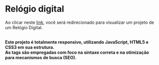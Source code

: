 # Relógio digital
 
Ao clicar neste <a href="https://thiago-tsg.github.io/relogio/html" target="_blank">link</a>, você será redirecionado para visualizar um projeto de um Relógio Digital.<br><br>

<strong>
Este projeto é totalmente responsivo, utilizando JavaScript, HTML5 e CSS3 em sua estrutura.<br>
As tags são empregadas com foco na sintaxe correta e na otimização para mecanismos de busca (SEO).
</strong>
